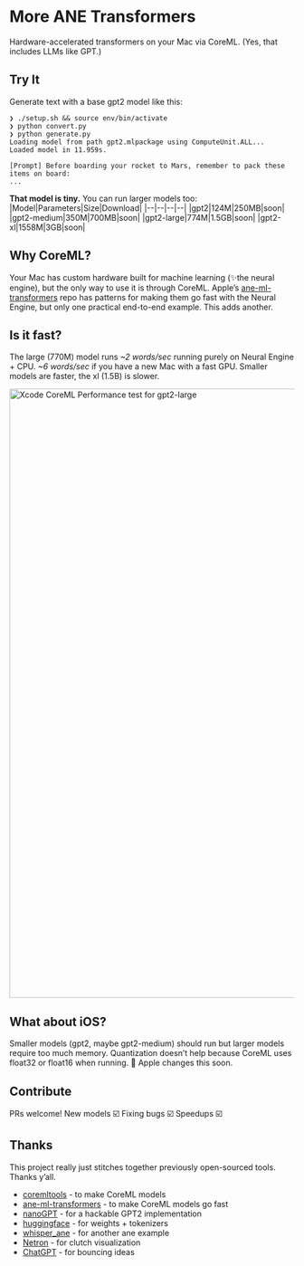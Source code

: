# More ANE Transformers

Hardware-accelerated transformers on your Mac via CoreML. (Yes, that includes LLMs like GPT.)

## Try It
Generate text with a base gpt2 model like this:
```
❯ ./setup.sh && source env/bin/activate
❯ python convert.py
❯ python generate.py
Loading model from path gpt2.mlpackage using ComputeUnit.ALL...
Loaded model in 11.959s.

[Prompt] Before boarding your rocket to Mars, remember to pack these items on board:
...
```

**That model is tiny.** You can run larger models too:
|Model|Parameters|Size|Download|
|--|--|--|--|
|gpt2|124M|250MB|soon|
|gpt2-medium|350M|700MB|soon|
|gpt2-large|774M|1.5GB|soon|
|gpt2-xl|1558M|3GB|soon|

## Why CoreML?
Your Mac has custom hardware built for machine learning (✨the neural engine), but the only way to use it is through CoreML. Apple’s [ane-ml-transformers](https://github.com/apple/ml-ane-transformers) repo has patterns for making them go fast with the Neural Engine, but only one practical end-to-end example. This adds another.

## Is it fast?
The large (770M) model runs *~2 words/sec* running purely on Neural Engine + CPU. *~6 words/sec* if you have a new Mac with a fast GPU. Smaller models are faster, the xl (1.5B) is slower.

<img width="1077" alt="Xcode CoreML Performance test for gpt2-large" src="https://user-images.githubusercontent.com/2950214/228109875-84678093-4a96-4f99-9aa1-18d1d3340c25.png">

## What about iOS?
Smaller models (gpt2, maybe gpt2-medium) should run but larger models require too much memory. Quantization doesn’t help because CoreML uses float32 or float16 when running. 🤞 Apple changes this soon.

## Contribute
PRs welcome! New models ☑️ Fixing bugs ☑️ Speedups ☑️

## Thanks
This project really just stitches together previously open-sourced tools. Thanks y’all.
- [coremltools](https://github.com/apple/coremltools) - to make CoreML models
- [ane-ml-transformers](https://github.com/apple/ml-ane-transformers) - to make CoreML models go fast
- [nanoGPT](https://github.com/karpathy/nanoGPT) - for a hackable GPT2 implementation
- [huggingface](https://huggingface.co) - for weights + tokenizers
- [whisper_ane](https://github.com/Synopsis/whisper_ane) - for another ane example 
- [Netron](https://netron.app) - for clutch visualization
- [ChatGPT](http://chat.openai.com) - for bouncing ideas
